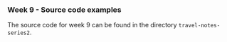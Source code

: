 ### Week 9 - Source code examples

The source code for week 9 can be found in the directory `travel-notes-series2`.
